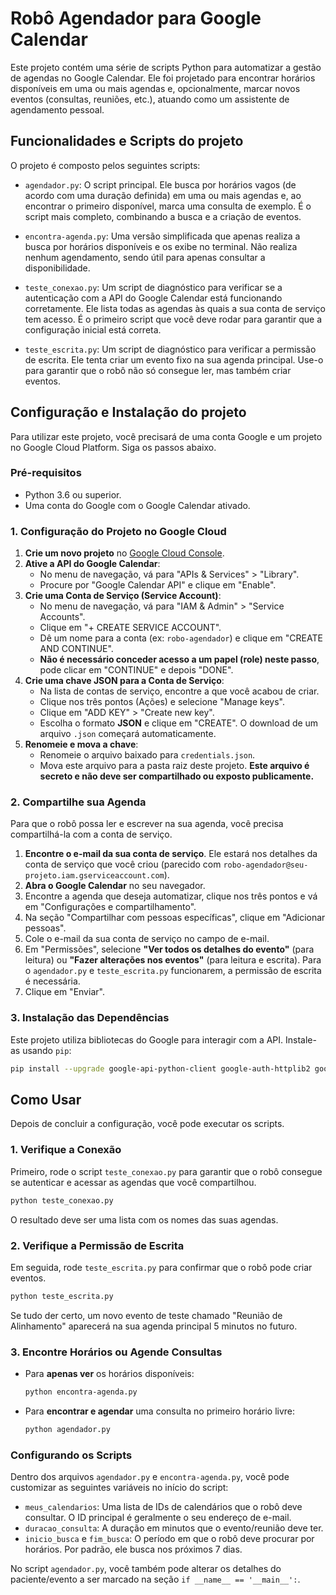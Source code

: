 # Robô Agendador para Google Calendar

Este projeto contém uma série de scripts Python para automatizar a gestão de agendas no Google Calendar. Ele foi projetado para encontrar horários disponíveis em uma ou mais agendas e, opcionalmente, marcar novos eventos (consultas, reuniões, etc.), atuando como um assistente de agendamento pessoal.

## Funcionalidades e Scripts do projeto

O projeto é composto pelos seguintes scripts:

-   `agendador.py`: O script principal. Ele busca por horários vagos (de acordo com uma duração definida) em uma ou mais agendas e, ao encontrar o primeiro disponível, marca uma consulta de exemplo. É o script mais completo, combinando a busca e a criação de eventos.

-   `encontra-agenda.py`: Uma versão simplificada que apenas realiza a busca por horários disponíveis e os exibe no terminal. Não realiza nenhum agendamento, sendo útil para apenas consultar a disponibilidade.

-   `teste_conexao.py`: Um script de diagnóstico para verificar se a autenticação com a API do Google Calendar está funcionando corretamente. Ele lista todas as agendas às quais a sua conta de serviço tem acesso. É o primeiro script que você deve rodar para garantir que a configuração inicial está correta.

-   `teste_escrita.py`: Um script de diagnóstico para verificar a permissão de escrita. Ele tenta criar um evento fixo na sua agenda principal. Use-o para garantir que o robô não só consegue ler, mas também criar eventos.

## Configuração e Instalação do projeto

Para utilizar este projeto, você precisará de uma conta Google e um projeto no Google Cloud Platform. Siga os passos abaixo.

### Pré-requisitos
- Python 3.6 ou superior.
- Uma conta do Google com o Google Calendar ativado.

### 1. Configuração do Projeto no Google Cloud

1.  **Crie um novo projeto** no [Google Cloud Console](https://console.cloud.google.com/).
2.  **Ative a API do Google Calendar**:
    - No menu de navegação, vá para "APIs & Services" > "Library".
    - Procure por "Google Calendar API" e clique em "Enable".
3.  **Crie uma Conta de Serviço (Service Account)**:
    - No menu de navegação, vá para "IAM & Admin" > "Service Accounts".
    - Clique em "+ CREATE SERVICE ACCOUNT".
    - Dê um nome para a conta (ex: `robo-agendador`) e clique em "CREATE AND CONTINUE".
    - **Não é necessário conceder acesso a um papel (role) neste passo**, pode clicar em "CONTINUE" e depois "DONE".
4.  **Crie uma chave JSON para a Conta de Serviço**:
    - Na lista de contas de serviço, encontre a que você acabou de criar.
    - Clique nos três pontos (Ações) e selecione "Manage keys".
    - Clique em "ADD KEY" > "Create new key".
    - Escolha o formato **JSON** e clique em "CREATE". O download de um arquivo `.json` começará automaticamente.
5.  **Renomeie e mova a chave**:
    - Renomeie o arquivo baixado para `credentials.json`.
    - Mova este arquivo para a pasta raiz deste projeto. **Este arquivo é secreto e não deve ser compartilhado ou exposto publicamente.**

### 2. Compartilhe sua Agenda

Para que o robô possa ler e escrever na sua agenda, você precisa compartilhá-la com a conta de serviço.

1.  **Encontre o e-mail da sua conta de serviço**. Ele estará nos detalhes da conta de serviço que você criou (parecido com `robo-agendador@seu-projeto.iam.gserviceaccount.com`).
2.  **Abra o Google Calendar** no seu navegador.
3.  Encontre a agenda que deseja automatizar, clique nos três pontos e vá em "Configurações e compartilhamento".
4.  Na seção "Compartilhar com pessoas específicas", clique em "Adicionar pessoas".
5.  Cole o e-mail da sua conta de serviço no campo de e-mail.
6.  Em "Permissões", selecione **"Ver todos os detalhes do evento"** (para leitura) ou **"Fazer alterações nos eventos"** (para leitura e escrita). Para o `agendador.py` e `teste_escrita.py` funcionarem, a permissão de escrita é necessária.
7.  Clique em "Enviar".

### 3. Instalação das Dependências

Este projeto utiliza bibliotecas do Google para interagir com a API. Instale-as usando `pip`:

```bash
pip install --upgrade google-api-python-client google-auth-httplib2 google-auth-oauthlib
```

## Como Usar

Depois de concluir a configuração, você pode executar os scripts.

### 1. Verifique a Conexão

Primeiro, rode o script `teste_conexao.py` para garantir que o robô consegue se autenticar e acessar as agendas que você compartilhou.

```bash
python teste_conexao.py
```
O resultado deve ser uma lista com os nomes das suas agendas.

### 2. Verifique a Permissão de Escrita

Em seguida, rode `teste_escrita.py` para confirmar que o robô pode criar eventos.

```bash
python teste_escrita.py
```
Se tudo der certo, um novo evento de teste chamado "Reunião de Alinhamento" aparecerá na sua agenda principal 5 minutos no futuro.

### 3. Encontre Horários ou Agende Consultas

-   Para **apenas ver** os horários disponíveis:
    ```bash
    python encontra-agenda.py
    ```
-   Para **encontrar e agendar** uma consulta no primeiro horário livre:
    ```bash
    python agendador.py
    ```

### Configurando os Scripts

Dentro dos arquivos `agendador.py` e `encontra-agenda.py`, você pode customizar as seguintes variáveis no início do script:

-   `meus_calendarios`: Uma lista de IDs de calendários que o robô deve consultar. O ID principal é geralmente o seu endereço de e-mail.
-   `duracao_consulta`: A duração em minutos que o evento/reunião deve ter.
-   `inicio_busca` e `fim_busca`: O período em que o robô deve procurar por horários. Por padrão, ele busca nos próximos 7 dias.

No script `agendador.py`, você também pode alterar os detalhes do paciente/evento a ser marcado na seção `if __name__ == '__main__':`.
